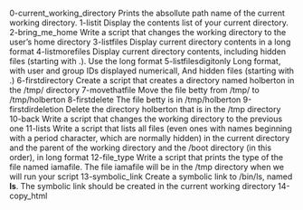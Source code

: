 0-current_working_directory Prints the absollute path name of the current working directory.
1-listit Display the contents list of your current directory.
2-bring_me_home Write a script that changes the working directory to the user’s home directory
3-listfiles Display current directory contents in a long format
4-listmorefiles  Display current directory contents, including hidden files (starting with .). Use the long format
5-listfilesdigitonly Long format, with user and group IDs displayed numericall, And hidden files (starting with .)
6-firstdirectory Create a script that creates a directory named holberton in the /tmp/ directory
7-movethatfile Move the file betty from /tmp/ to /tmp/holberton
8-firstdelete The file betty is in /tmp/holberton
9-firstdirdeletion Delete the directory holberton that is in the /tmp directory
10-back Write a script that changes the working directory to the previous one
11-lists Write a script that lists all files (even ones with names beginning with a period character, which are normally hidden) in the current directory and the parent of the working directory and the /boot directory (in this order), in long format
12-file_type Write a script that prints the type of the file named iamafile. The file iamafile will be in the /tmp directory when we will run your script
13-symbolic_link Create a symbolic link to /bin/ls, named __ls__. The symbolic link should be created in the current working directory
14-copy_html 
